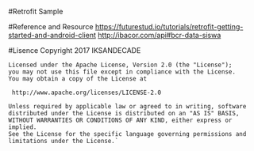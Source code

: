 #Retrofit Sample

#Reference and Resource
https://futurestud.io/tutorials/retrofit-getting-started-and-android-client
http://ibacor.com/api#bcr-data-siswa

#Lisence
Copyright 2017 IKSANDECADE

    Licensed under the Apache License, Version 2.0 (the "License");
    you may not use this file except in compliance with the License.
    You may obtain a copy of the License at

     http://www.apache.org/licenses/LICENSE-2.0

    Unless required by applicable law or agreed to in writing, software
    distributed under the License is distributed on an "AS IS" BASIS,
    WITHOUT WARRANTIES OR CONDITIONS OF ANY KIND, either express or implied.
    See the License for the specific language governing permissions and
    limitations under the License.`
